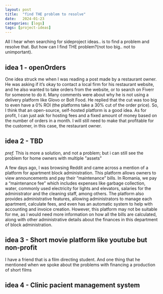 ```yaml
---
layout: post
title:  "find THE problem to resolve"
date:   2024-01-23
categories: [logs]
tags: [project-ideas]
---
```


All I hear when searching for sideproject ideas.. is to find a problem and resolve that. But how can I find THE problem?(not too big.. not to unimportant).

## idea 1 - openOrders

One idea struck me when I was reading a post made by a restaurant owner. He was asking if it’s okay to contact a local firm for his restaurant website, and he also wanted to take orders from the website, or to search on Fiverr for someone to do it. Many comments were about why he is not using a delivery platform like Glovo or Bolt Food. He replied that the cut was too big to even have a 0% ROI (the platforms take a 30% cut of the order price). So, I think that an open-source, self-hosted platform is a good idea. As for profit, I can just ask for hosting fees and a fixed amount of money based on the number of orders in a month. I will still need to make that profitable for the customer, in this case, the restaurant owner.

## idea 2 - TBD

*pref.*  This is more a solution, and not a problem; but i can still see the problem for home owners with multiple "assets"

A few days ago, I was browsing Reddit and came across a mention of a platform for apartment block administration. This platform allows owners to view announcements and pay their “maintenance” bills. In Romania, we pay a “maintenance fee” which includes expenses like garbage collection, water, commonly used electricity for lights and elevators, salaries for the administrator and the cleaning staff, among others. The platform also provides administrative features, allowing administrators to manage each apartment, calculate fees, and even has an automatic system to help with accounting and invoice creation.
However, this platform may not be suitable for me, as I would need more information on how all the bills are calculated, along with other administrative details about the finances in this department of block administration.

## idea 3 - Short movie platform like youtube but non-profit

I have a friend that is a film directing student. And one thing that he mentioned when we spoke about the problems with financing a production of short films

## idea 4 - Clinic pacient management system